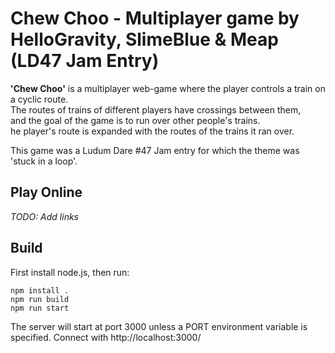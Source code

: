 # Chew Choo - Multiplayer game by HelloGravity, SlimeBlue & Meap (LD47 Jam Entry)

**'Chew Choo'** is a multiplayer web-game where the player controls a train on a cyclic route.  
The routes of trains of different players have crossings between them,  
and the goal of the game is to run over other people's trains.  
he player's route is expanded with the routes of the trains it ran over.  

This game was a Ludum Dare #47 Jam entry for which the theme was 'stuck in a loop'.  
  
  
## Play Online
  
_TODO: Add links_  
  
  
## Build
First install node.js, then run:

    npm install .
    npm run build
    npm run start

The server will start at port 3000 unless a PORT environment variable is specified.
Connect with http://localhost:3000/  



